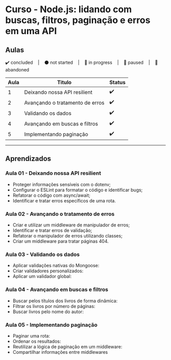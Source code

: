 # Curso - Node.js: lidando com buscas, filtros, paginação e erros em uma API

## Aulas
<p>
  ✔️ concluded &nbsp;&nbsp;&nbsp;|&nbsp;&nbsp;&nbsp;
  ⚫ not started &nbsp;&nbsp;&nbsp;|&nbsp;&nbsp;&nbsp;
  🔵 in progress &nbsp;&nbsp;&nbsp;|&nbsp;&nbsp;&nbsp;
  🔶 paused &nbsp;&nbsp;&nbsp;|&nbsp;&nbsp;&nbsp;
  🔴 abandoned 
</p>

| Aula | Titulo | Status |
| --- | --- | --- |
| 1 | Deixando nossa API resilient | ✔️ |
| 2 | Avançando o tratamento de erros | ✔️ |
| 3 | Validando os dados | ✔️ |
| 4 | Avançando em buscas e filtros | ✔️ |
| 5 | Implementando paginação | ✔️ |

---

## Aprendizados

### Aula 01 - Deixando nossa API resilient
<ul>
  <li>Proteger informações sensíveis com o dotenv;</li>
  <li>Configurar o ESLint para formatar o código e identificar bugs;</li>
  <li>Refatorar o código com async/await;</li>
  <li>Identificar e tratar erros específicos de uma rota.</li>
</ul>

### Aula 02 - Avançando o tratamento de erros
<ul>
  <li>Criar e utilizar um middleware de manipulador de erros;</li>
  <li>Identificar e tratar erros de validação;</li>
  <li>Refatorar o manipulador de erros utilizando classes;</li>
  <li>Criar um middleware para tratar páginas 404.</li>
</ul>

### Aula 03 - Validando os dados
<ul>
  <li>Aplicar validações nativas do Mongoose:</li>
  <li>Criar validadores personalizados:</li>
  <li>Aplicar um validador global:</li>
</ul>

### Aula 04 - Avançando em buscas e filtros
<ul>
  <li>Buscar pelos títulos dos livros de forma dinâmica:</li>
  <li>Filtrar os livros por número de páginas:</li>
  <li>Buscar livros pelo nome do autor:</li>
</ul>

### Aula 05 - Implementando paginação
<ul>
  <li>Paginar uma rota:</li>
  <li>Ordenar os resultados:</li>
  <li>Reutilizar a lógica de paginação em um middleware:</li>
  <li>Compartilhar informações entre middlewares</li>
</ul>
